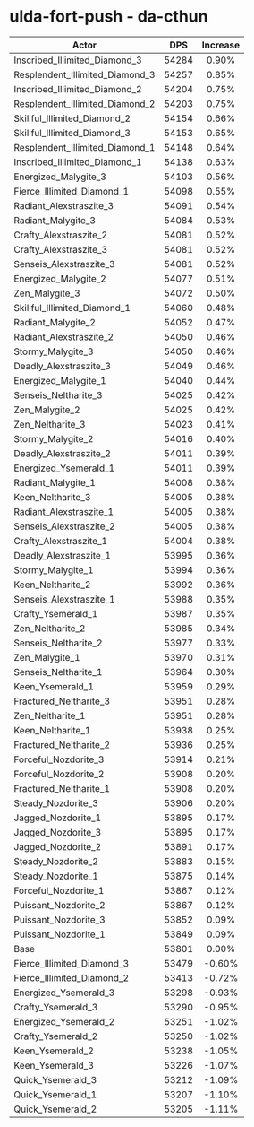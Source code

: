 # ulda-fort-push - da-cthun
| Actor | DPS | Increase |
|---|:---:|:---:|
|Inscribed_Illimited_Diamond_3|54284|0.90%|
|Resplendent_Illimited_Diamond_3|54257|0.85%|
|Inscribed_Illimited_Diamond_2|54204|0.75%|
|Resplendent_Illimited_Diamond_2|54203|0.75%|
|Skillful_Illimited_Diamond_2|54154|0.66%|
|Skillful_Illimited_Diamond_3|54153|0.65%|
|Resplendent_Illimited_Diamond_1|54148|0.64%|
|Inscribed_Illimited_Diamond_1|54138|0.63%|
|Energized_Malygite_3|54103|0.56%|
|Fierce_Illimited_Diamond_1|54098|0.55%|
|Radiant_Alexstraszite_3|54091|0.54%|
|Radiant_Malygite_3|54084|0.53%|
|Crafty_Alexstraszite_2|54081|0.52%|
|Crafty_Alexstraszite_3|54081|0.52%|
|Senseis_Alexstraszite_3|54081|0.52%|
|Energized_Malygite_2|54077|0.51%|
|Zen_Malygite_3|54072|0.50%|
|Skillful_Illimited_Diamond_1|54060|0.48%|
|Radiant_Malygite_2|54052|0.47%|
|Radiant_Alexstraszite_2|54050|0.46%|
|Stormy_Malygite_3|54050|0.46%|
|Deadly_Alexstraszite_3|54049|0.46%|
|Energized_Malygite_1|54040|0.44%|
|Senseis_Neltharite_3|54025|0.42%|
|Zen_Malygite_2|54025|0.42%|
|Zen_Neltharite_3|54023|0.41%|
|Stormy_Malygite_2|54016|0.40%|
|Deadly_Alexstraszite_2|54011|0.39%|
|Energized_Ysemerald_1|54011|0.39%|
|Radiant_Malygite_1|54008|0.38%|
|Keen_Neltharite_3|54005|0.38%|
|Radiant_Alexstraszite_1|54005|0.38%|
|Senseis_Alexstraszite_2|54005|0.38%|
|Crafty_Alexstraszite_1|54004|0.38%|
|Deadly_Alexstraszite_1|53995|0.36%|
|Stormy_Malygite_1|53994|0.36%|
|Keen_Neltharite_2|53992|0.36%|
|Senseis_Alexstraszite_1|53988|0.35%|
|Crafty_Ysemerald_1|53987|0.35%|
|Zen_Neltharite_2|53985|0.34%|
|Senseis_Neltharite_2|53977|0.33%|
|Zen_Malygite_1|53970|0.31%|
|Senseis_Neltharite_1|53964|0.30%|
|Keen_Ysemerald_1|53959|0.29%|
|Fractured_Neltharite_3|53951|0.28%|
|Zen_Neltharite_1|53951|0.28%|
|Keen_Neltharite_1|53938|0.25%|
|Fractured_Neltharite_2|53936|0.25%|
|Forceful_Nozdorite_3|53914|0.21%|
|Forceful_Nozdorite_2|53908|0.20%|
|Fractured_Neltharite_1|53908|0.20%|
|Steady_Nozdorite_3|53906|0.20%|
|Jagged_Nozdorite_1|53895|0.17%|
|Jagged_Nozdorite_3|53895|0.17%|
|Jagged_Nozdorite_2|53891|0.17%|
|Steady_Nozdorite_2|53883|0.15%|
|Steady_Nozdorite_1|53875|0.14%|
|Forceful_Nozdorite_1|53867|0.12%|
|Puissant_Nozdorite_2|53867|0.12%|
|Puissant_Nozdorite_3|53852|0.09%|
|Puissant_Nozdorite_1|53849|0.09%|
|Base|53801|0.00%|
|Fierce_Illimited_Diamond_3|53479|-0.60%|
|Fierce_Illimited_Diamond_2|53413|-0.72%|
|Energized_Ysemerald_3|53298|-0.93%|
|Crafty_Ysemerald_3|53290|-0.95%|
|Energized_Ysemerald_2|53251|-1.02%|
|Crafty_Ysemerald_2|53250|-1.02%|
|Keen_Ysemerald_2|53238|-1.05%|
|Keen_Ysemerald_3|53226|-1.07%|
|Quick_Ysemerald_3|53212|-1.09%|
|Quick_Ysemerald_1|53207|-1.10%|
|Quick_Ysemerald_2|53205|-1.11%|
